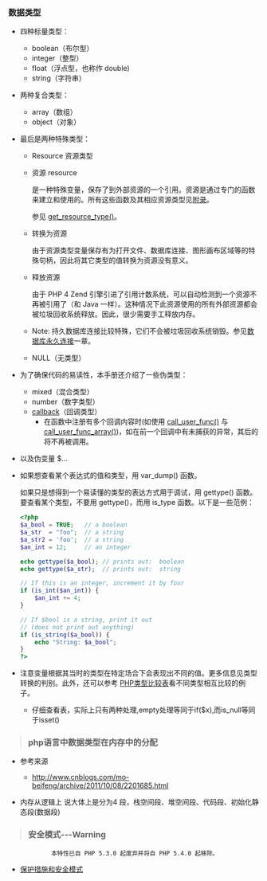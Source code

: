 ### 数据类型

* 四种标量类型： 
  - boolean（布尔型）  
  - integer（整型）  
  - float（浮点型，也称作 double)  
  - string（字符串）  

* 两种复合类型： 
  - array（数组）  
  - object（对象）  

* 最后是两种特殊类型： 
    - Resource 资源类型 
     
     * 资源 resource 
     
       是一种特殊变量，保存了到外部资源的一个引用。资源是通过专门的函数来建立和使用的。所有这些函数及其相应资源类型见[附录](http://php.net/manual/zh/resource.php)。 
     
       参见 [get_resource_type()](http://php.net/manual/zh/function.get-resource-type.php)。 
     
     
     * 转换为资源 
     
       由于资源类型变量保存有为打开文件、数据库连接、图形画布区域等的特殊句柄，因此将其它类型的值转换为资源没有意义。 
     
     
     * 释放资源 
     
       由于 PHP 4 Zend 引擎引进了引用计数系统，可以自动检测到一个资源不再被引用了（和 Java 一样）。这种情况下此资源使用的所有外部资源都会被垃圾回收系统释放。因此，很少需要手工释放内存。 
     
     
     * Note: 持久数据库连接比较特殊，它们不会被垃圾回收系统销毁。参见[数据库永久连接](http://php.net/manual/zh/features.persistent-connections.php)一章。
     
  - NULL（无类型）  

* 为了确保代码的易读性，本手册还介绍了一些伪类型： 
  - mixed（混合类型）  
  - number（数字类型）  
  - [callback](http://php.net/manual/zh/language.types.callable.php)（回调类型）
     -  在函数中注册有多个回调内容时(如使用 [call_user_func()](http://php.net/manual/zh/function.call-user-func.php) 与 [call_user_func_array()](http://php.net/manual/zh/function.call-user-func-array.php))，如在前一个回调中有未捕获的异常，其后的将不再被调用。

* 以及伪变量 $...
* 如果想查看某个表达式的值和类型，用 var_dump() 函数。  
  
  如果只是想得到一个易读懂的类型的表达方式用于调试，用 gettype() 函数。要查看某个类型，不要用 gettype()，而用 is_type 函数。以下是一些范例：
  ```php
  <?php
  $a_bool = TRUE;   // a boolean
  $a_str  = "foo";  // a string
  $a_str2 = 'foo';  // a string
  $an_int = 12;     // an integer
  
  echo gettype($a_bool); // prints out:  boolean
  echo gettype($a_str);  // prints out:  string
  
  // If this is an integer, increment it by four
  if (is_int($an_int)) {
      $an_int += 4;
  }
  
  // If $bool is a string, print it out
  // (does not print out anything)
  if (is_string($a_bool)) {
      echo "String: $a_bool";
  }
  ?> 
  ```
* 注意变量根据其当时的类型在特定场合下会表现出不同的值。更多信息见类型转换的判别。此外，还可以参考 [PHP类型比较表](http://php.net/manual/zh/types.comparisons.php)看不同类型相互比较的例子。
  - 仔细查看表，实际上只有两种处理,empty处理等同于if($x),而is_null等同于isset()
  
> ### php语言中数据类型在内存中的分配

  - 参考来源
  
    - http://www.cnblogs.com/mo-beifeng/archive/2011/10/08/2201685.html
  - 内存从逻辑上 说大体上是分为4 段，栈空间段、堆空间段、代码段、初始化静态段(数据段)
  
> ### 安全模式---Warning
                本特性已自 PHP 5.3.0 起废弃并将自 PHP 5.4.0 起移除。

  - [保护措施和安全模式](http://php.net/manual/zh/features.safe-mode.php)
